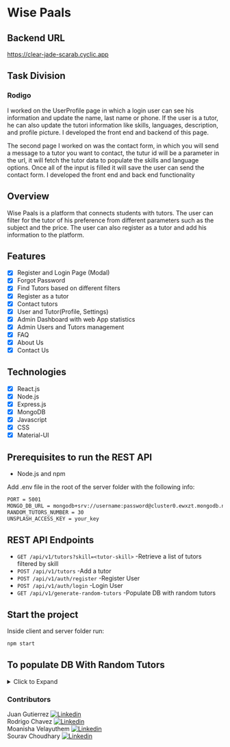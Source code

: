 # Wise Paals

## Backend URL

https://clear-jade-scarab.cyclic.app

## Task Division

### Rodigo

I worked on the UserProfile page in which a login user can see his information and update the name, last name or phone. If the user is a tutor, he can also update the tutori information like skills, languages, description, and profile picture. I developed the front end and backend of this page.

The second page I worked on was the contact form, in which you will send a message to a tutor you want to contact, the tutur id will be a parameter in the url, it will fetch the tutor data to populate the skills and language options. Once all of the input is filled it will save the user can send the contact form. I developed the front end and back end functionality

## Overview

Wise Paals is a platform that connects students with tutors. The user can filter for the tutor of his preference from different parameters such as the subject and the price. The user can also register as a tutor and add his information to the platform.

## Features

- [x] Register and Login Page (Modal)
- [x] Forgot Password
- [x] Find Tutors based on different filters
- [x] Register as a tutor
- [x] Contact tutors
- [x] User and Tutor(Profile, Settings)
- [x] Admin Dashboard with web App statistics
- [x] Admin Users and Tutors management
- [x] FAQ
- [x] About Us
- [x] Contact Us

## Technologies

- [x] React.js
- [x] Node.js
- [x] Express.js
- [x] MongoDB
- [x] Javascript
- [x] CSS
- [x] Material-UI

## Prerequisites to run the REST API

- Node.js and npm

Add .env file in the root of the server folder with the following info:

```sh
PORT = 5001
MONGO_DB_URL = mongodb+srv://username:password@cluster0.ewxzt.mongodb.net/?retryWrites=true&w=majority
RANDOM_TUTORS_NUMBER = 30
UNSPLASH_ACCESS_KEY = your_key
```

## REST API Endpoints

- `GET /api/v1/tutors?skill=<tutor-skill>` -Retrieve a list of tutors filtered by skill
- `POST /api/v1/tutors` -Add a tutor
- `POST /api/v1/auth/register` -Register User
- `POST /api/v1/auth/login` -Login User
- `GET /api/v1/generate-random-tutors` -Populate DB with random tutors

## Start the project

Inside client and server folder run:

```sh
npm start
```

## To populate DB With Random Tutors

<details>
<summary>Click to Expand</summary>
Start the server and go to the following path:

```
http://localhost:5001/api/v1/generate-random-tutors
```

The DB will be populated with the number of tutors that you defined in the RANDOM_TUTORS_NUMBER variable of your .env file.

</details>

### Contributors

Juan Gutierrez [<img src="https://i.stack.imgur.com/gVE0j.png" alt="Linkedin">](https://www.linkedin.com/in/-juan-gutierrez/)  
Rodrigo Chavez [<img src="https://i.stack.imgur.com/gVE0j.png" alt="Linkedin">](https://www.linkedin.com/in/rodrigo-chavez-m/)  
Moanisha Velayuthem [<img src="https://i.stack.imgur.com/gVE0j.png" alt="Linkedin">](https://www.linkedin.com/in/moanisha-velayuthem/)  
Sourav Choudhary [<img src="https://i.stack.imgur.com/gVE0j.png" alt="Linkedin">](https://www.linkedin.com/in/sourav009/)
